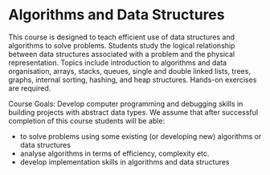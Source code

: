 ﻿# Algorithms and Data Structures

This course is designed to teach efficient use of data structures and algorithms to solve
problems. Students study the logical relationship between data structures associated with a
problem and the physical representation. Topics include introduction to algorithms and data
organisation, arrays, stacks, queues, single and double linked lists, trees, graphs, internal
sorting, hashing, and heap structures. Hands-on exercises are required.


Course Goals:
Develop computer programming and debugging skills in building projects with abstract
data types.
We assume that after successful completion of this course students will be able:
- to solve problems using some existing (or developing new) algorithms or data
structures
- analyse algorithms in terms of efficiency, complexity etc.
- develop implementation skills in algorithms and data structures
